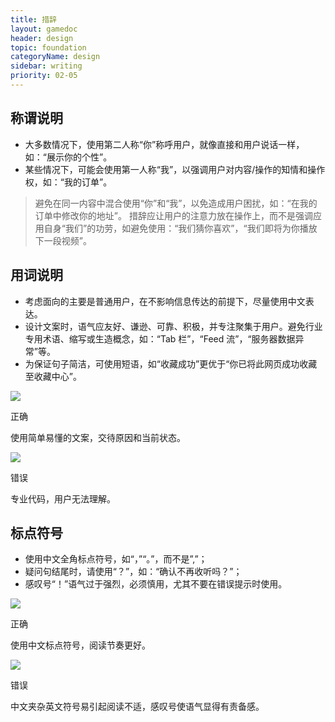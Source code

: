 ```yaml
---
title: 措辞
layout: gamedoc
header: design
topic: foundation
categoryName: design
sidebar: writing
priority: 02-05
---
```

## 称谓说明
* 大多数情况下，使用第二人称“你”称呼用户，就像直接和用户说话一样，如：“展示你的个性”。
* 某些情况下，可能会使用第一人称“我”，以强调用户对内容/操作的知情和操作权，如：“我的订单”。

> 避免在同一内容中混合使用“你”和“我”，以免造成用户困扰，如：“在我的订单中修改你的地址”。
> 措辞应让用户的注意力放在操作上，而不是强调应用自身“我们”的功劳，如避免使用：“我们猜你喜欢”，“我们即将为你播放下一段视频”。

## 用词说明
* 考虑面向的主要是普通用户，在不影响信息传达的前提下，尽量使用中文表达。
* 设计文案时，语气应友好、谦逊、可靠、积极，并专注聚集于用户。避免行业专用术语、缩写或生造概念，如：“Tab 栏”，“Feed 流”，“服务器数据异常”等。
* 为保证句子简洁，可使用短语，如“收藏成功”更优于“你已将此网页成功收藏至收藏中心”。

<div class="m-doc-custom-examples">
	<div class="m-doc-custom-examples-correct">
		<img src="/img/game/design/foundation/writing/1-1.png">
		<p class="m-doc-custom-examples-title">正确</p><p class="m-doc-custom-examples-text">使用简单易懂的文案，交待原因和当前状态。</p>
	</div>
	<div class="m-doc-custom-examples-error ">
		<img src="/img/game/design/foundation/writing/1-2.png">
		<p class="m-doc-custom-examples-title">错误</p><p class="m-doc-custom-examples-text">专业代码，用户无法理解。</p>
	</div>
</div>


## 标点符号
* 使用中文全角标点符号，如“，”“。”，而不是”,”；
* 疑问句结尾时，请使用“？”，如：“确认不再收听吗？”；
* 感叹号“！”语气过于强烈，必须慎用，尤其不要在错误提示时使用。

<div class="m-doc-custom-examples">
	<div class="m-doc-custom-examples-correct">
		<img src="/img/game/design/foundation/writing/2-1.png">
		<p class="m-doc-custom-examples-title">正确</p><p class="m-doc-custom-examples-text">使用中文标点符号，阅读节奏更好。</p>
	</div>
	<div class="m-doc-custom-examples-error ">
		<img src="/img/game/design/foundation/writing/2-2.png">
		<p class="m-doc-custom-examples-title">错误</p><p class="m-doc-custom-examples-text">中文夹杂英文符号易引起阅读不适，感叹号使语气显得有责备感。</p>
	</div>
</div>